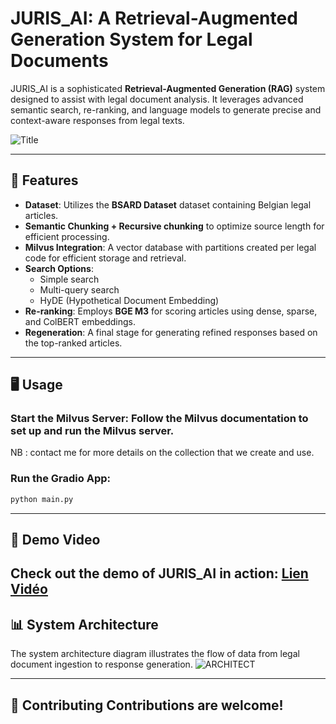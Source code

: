 # JURIS_AI: A Retrieval-Augmented Generation System for Legal Documents

JURIS_AI is a sophisticated **Retrieval-Augmented Generation (RAG)** system designed to assist with legal document analysis. It leverages advanced semantic search, re-ranking, and language models to generate precise and context-aware responses from legal texts.

![Title](https://github.com/user-attachments/assets/9d0aa0ba-d52f-44b2-bc39-d25f16b0aa08)


---

## 🚀 Features

- **Dataset**: Utilizes the **BSARD Dataset** dataset containing Belgian legal articles.  
- **Semantic Chunking + Recursive chunking** to optimize source length for efficient processing.  
- **Milvus Integration**: A vector database with partitions created per legal code for efficient storage and retrieval.  
- **Search Options**:  
  - Simple search  
  - Multi-query search  
  - HyDE (Hypothetical Document Embedding)  
- **Re-ranking**: Employs **BGE M3** for scoring articles using dense, sparse, and ColBERT embeddings.  
- **Regeneration**: A final stage for generating refined responses based on the top-ranked articles.

---

## 🖥️ Usage 
### Start the Milvus Server: Follow the Milvus documentation to set up and run the Milvus server. 
NB : contact me for more details on the collection that we create and use.

### Run the Gradio App:
```bash
python main.py
```

---
## 🎥 Demo Video 
Check out the demo of JURIS_AI in action: [Lien Vidéo](https://youtu.be/YwhCUUrG3pU)
---


## 📊 System Architecture 
The system architecture diagram illustrates the flow of data from legal document ingestion to response generation.
![ARCHITECT](https://github.com/user-attachments/assets/71be894a-391e-4574-b938-98e74ffa4dd8)

--- 


## 🤝 Contributing Contributions are welcome! 


